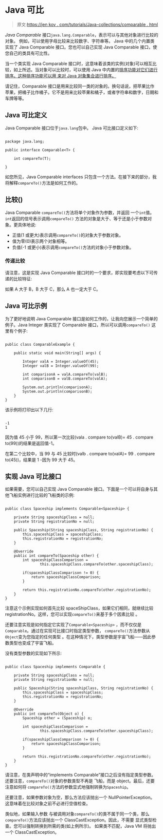 # Java 可比

> 原文:[https://jen kov . com/tutorials/Java-collections/comparable . html](https://jenkov.com/tutorials/java-collections/comparable.html)

*Java* *Comparable* 接口`java.lang.Comparable`，表示可以与其他对象进行比较的对象。 例如，可以使用字母比较来比较数字、字符串等。 Java 中的几个内置类实现了 Java Comparable 接口。您也可以自己实现 Java Comparable 接口，使您自己的类具有可比性。

当一个类实现 Java Comparable 接口时，这意味着该类的实例(对象)可以相互比较，如上所述。当对象可以比较时，可以使用 Java 中内置的[排序功能对它们进行排序。这种排序功能可以用 来对 Java 对象集合进行排序。](sorting.html)

请记住，Comparable 接口是用来比较同一类的对象的。换句话说，把苹果比作苹果，把橘子比作橘子。它不是用来比较苹果和橘子，或者字符串和数字，日期和车牌等等。

## Java 可比定义

Java Comparable 接口位于`java.lang`包中。 Java 可比接口定义如下:

```

package java.lang;

public interface Comparable<T> {

    int compareTo(T);

}

```

如您所见，Java Comparable interfaces 只包含一个方法。在接下来的部分，我将解释`compareTo()`方法是如何工作的。

## 比较()

Java Comparable `compareTo()`方法将单个对象作为参数，并返回 一个`int`值。`int`返回的信号表示调用`compareTo()` 方法的对象是大于、等于还是小于参数对象。更具体地说:

*   正值(1 或更大)表示调用`compareTo()`的对象大于参数对象。
*   值为零(0)表示两个对象相等。
*   负值(-1 或更小)表示调用`compareTo()`方法的对象小于参数对象。

### 传递比较

请注意，这是实现 Java Comparable 接口时的一个要求，即实现要考虑以下可传递的比较特征:

如果 A 大于 B，B 大于 C，那么 A 也一定大于 C。

## Java 可比示例

为了更好地说明 Java Comparable 接口是如何工作的，让我向您展示一个简单的例子。Java Integer 类实现了 Comparable 接口，所以可以调用`compareTo()` 这里有个例子:

```

public class ComparableExample {

    public static void main(String[] args) {

        Integer valA = Integer.valueOf(45);
        Integer valB = Integer.valueOf(99);

        int comparisonA = valA.compareTo(valB);
        int comparisonB = valB.compareTo(valA);

        System.out.println(comparisonA);
        System.out.println(comparisonB);
    }
}

```

该示例将打印出以下几行:

```

-1
1

```

因为值 45 小于 99，所以第一次比较(vala . compare to(valB)= 45 . compare to(99))的结果是返回值-1。

在第二个比较中，当 99 与 45 比较时(valb . compare to(valA)= 99 . compare to(45))，结果是 1 -因为 99 大于 45。

## 实现 Java 可比接口

如果需要，您可以自己实现 Java Comparable 接口。下面是一个可以将自身与其他飞船实例进行比较的飞船类的示例:

```

public class Spaceship implements Comparable<Spaceship> {

    private String spaceshipClass = null;
    private String registrationNo = null;

    public Spaceship(String spaceshipClass, String registrationNo) {
        this.spaceshipClass = spaceshipClass;
        this.registrationNo = registrationNo;
    }

    @Override
    public int compareTo(Spaceship other) {
        int spaceshipClassComparison =
                this.spaceshipClass.compareTo(other.spaceshipClass);

        if(spaceshipClassComparison != 0) {
            return spaceshipClassComparison;
        }

        return this.registrationNo.compareTo(other.registrationNo);
    }
}    

```

注意这个示例实现如何首先比较 spaceShipClass，如果它们相同，就继续比较 registrationNo。这样，您可以实现`compareTo()`来基于多个因素比较 。

还要注意实现是如何指定它实现了`Comparable<Spaceship>` ，而不仅仅是`Comparable`。通过在实现可比接口时指定类型参数， `compareTo()`方法参数从`Object`变为您指定的任何类型 。在这种情况下，类型参数是宇宙飞船——因此参数类型也变成了宇宙飞船。

没有类型参数的实现如下所示:

```

public class Spaceship implements Comparable {

    private String spaceshipClass = null;
    private String registrationNo = null;

    public Spaceship(String spaceshipClass, String registrationNo) {
        this.spaceshipClass = spaceshipClass;
        this.registrationNo = registrationNo;
    }

    @Override
    public int compareTo(Object o) {
        Spaceship other = (Spaceship) o;

        int spaceshipClassComparison =
                this.spaceshipClass.compareTo(other.spaceshipClass);

        if(spaceshipClassComparison != 0) {
            return spaceshipClassComparison;
        }

        return this.registrationNo.compareTo(other.registrationNo);
    }
}

```

请注意，在类声明中的“implements Comparable”接口之后没有指定类型参数。还要注意，`compareTo()`对象的参数类型不再是 飞船，而是 object。最后，还要注意如何将 `compareTo()`方法的参数显式地强制转换为`Spaceship`。

还要注意，如果参数对象为空，那么方法应该抛出一个 NullPointerException。这意味着在比较对象之前不必进行空值检查。

类似地，如果输入参数 与被调用对象`compareTo()`的类不属于同一个类，那么`compareTo()`方法应该抛出一个 ClassCastException。因此，不需要 显式类型检查。您可以强制转换到所需的类(如上例所示)。 如果类不匹配，Java VM 将抛出一个 ClassCastException。